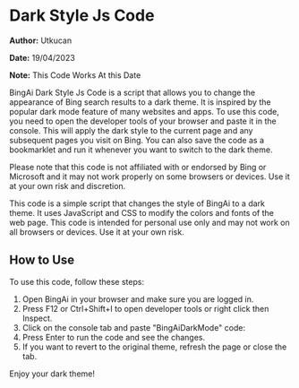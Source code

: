 # Dark Style Js Code

**Author:** Utkucan

**Date:** 19/04/2023

**Note:** This Code Works At this Date

BingAi Dark Style Js Code is a script that allows you to change the appearance of Bing search results to a dark theme. It is inspired by the popular dark mode feature of many websites and apps. To use this code, you need to open the developer tools of your browser and paste it in the console. This will apply the dark style to the current page and any subsequent pages you visit on Bing. You can also save the code as a bookmarklet and run it whenever you want to switch to the dark theme.

Please note that this code is not affiliated with or endorsed by Bing or Microsoft and it may not work properly on some browsers or devices. Use it at your own risk and discretion.

This code is a simple script that changes the style of BingAi to a dark theme. It uses JavaScript and CSS to modify the colors and fonts of the web page. This code is intended for personal use only and may not work on all browsers or devices. Use it at your own risk.

## How to Use
To use this code, follow these steps:

1. Open BingAi in your browser and make sure you are logged in.
2. Press F12 or Ctrl+Shift+I to open developer tools or right click then Inspect.
3. Click on the console tab and paste "BingAiDarkMode" code:
4. Press Enter to run the code and see the changes.
5. If you want to revert to the original theme, refresh the page or close the tab.

Enjoy your dark theme!
